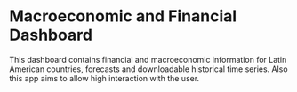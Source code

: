 # Macroeconomic and Financial Dashboard

This dashboard contains financial and macroeconomic information for Latin American countries, forecasts and downloadable historical time series. Also this app aims to allow high interaction with the user.
